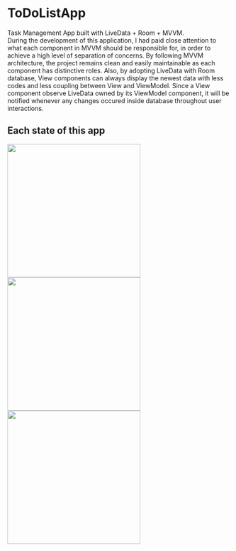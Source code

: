 # ToDoListApp
Task Management App built with LiveData + Room + MVVM.</br>
During the development of this application, I had paid close attention to what each component in MVVM should be responsible for,
in order to achieve a high level of separation of concerns. By following MVVM architecture, the project remains clean and easily maintainable as
each component has distinctive roles. 
Also, by adopting LiveData with Room database, View components can always display the newest data with less codes and less coupling between View and ViewModel.
Since a View component observe LiveData owned by its ViewModel component, it will be notified whenever any changes occured inside database throughout user interactions.

## Each state of this app
<p>
<img src = "screenshots/HomeFragmentDemo.gif" width ="300" name = "test"/>
<img src = "screenshots/ItemManagementFragmentDemo.gif" width ="300" />
<img src = "screenshots/TabManagementFragmentDemo.gif" width="300"/>
</p>


